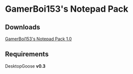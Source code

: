 # GamerBoi153's Notepad Pack
## Downloads

[GamerBoi153's Notepad Pack 1.0](https://github.com/GamerBoi153/ResourceHub/blob/patch-2/README.md)

## Requirements

DesktopGoose **v0.3**

